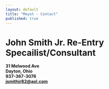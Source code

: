 ```yaml
---
layout: default
title: "Meyot - Contact"
published: true
---
```


# John Smith Jr. Re-Entry Specailist/Consultant

**31 Melwood Ave**  
**Dayton, Ohio**  
**937-367-3076**  
**jsmithjr82@aol.com**
